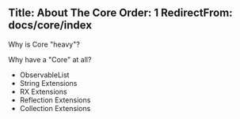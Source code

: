 Title: About The Core
Order: 1
RedirectFrom: docs/core/index
---

Why is Core "heavy"?

Why have a "Core" at all?

* ObservableList
* String Extensions
* RX Extensions
* Reflection Extensions
* Collection Extensions